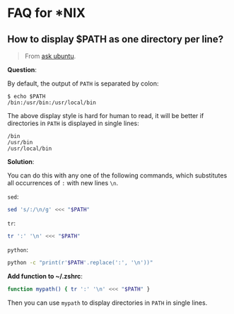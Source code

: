 # FAQ for *NIX

## How to display $PATH as one directory per line?

> From [ask ubuntu](https://askubuntu.com/a/600019).

**Question**:

By default, the output of `PATH` is separated by colon:

```plaintext
$ echo $PATH
/bin:/usr/bin:/usr/local/bin
```

The above display style is hard for human to read, it will be better if directories in `PATH` is displayed in single lines:

```plaintext
/bin
/usr/bin
/usr/local/bin
```

**Solution**:

You can do this with any one of the following commands, which substitutes all occurrences of `:` with new lines `\n`.

`sed`:

```sh
sed 's/:/\n/g' <<< "$PATH"
```

`tr`:

```sh
tr ':' '\n' <<< "$PATH"
```

`python`:

```sh
python -c "print(r'$PATH'.replace(':', '\n'))"
```

**Add function to ~/.zshrc**:

```sh
function mypath() { tr ':' '\n' <<< "$PATH" }
```

Then you can use `mypath` to display directories in `PATH` in single lines.
